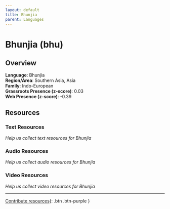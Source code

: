 ```yaml
---
layout: default
title: Bhunjia
parent: Languages
---
```


# Bhunjia (bhu)

## Overview

**Language**: Bhunjia  
**Region/Area**: Southern Asia, Asia  
**Family**: Indo-European  
**Grassroots Presence (z-score)**: 0.03  
**Web Presence (z-score)**: -0.39  

## Resources

### Text Resources
*Help us collect text resources for Bhunjia*

### Audio Resources
*Help us collect audio resources for Bhunjia*

### Video Resources
*Help us collect video resources for Bhunjia*

---

[Contribute resources](https://forms.office.com/e/1SfLJx3u1r){: .btn .btn-purple }
